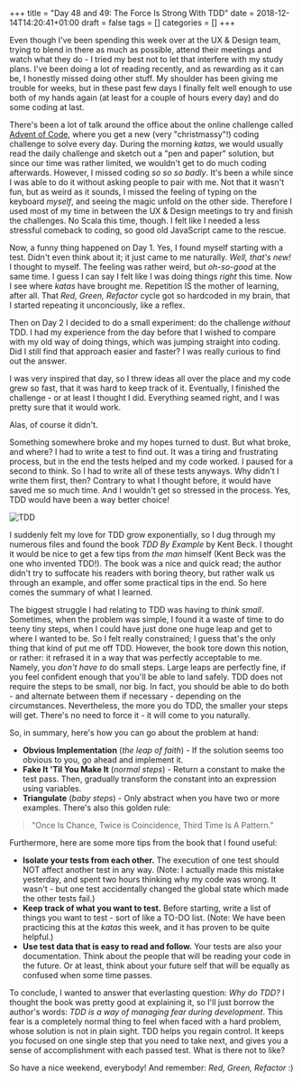 +++
title = "Day 48 and 49: The Force Is Strong With TDD"
date = 2018-12-14T14:20:41+01:00
draft = false
tags = []
categories = []
+++

Even though I've been spending this week over at the UX & Design team, trying to blend in there as much as possible, attend their meetings and watch what they do - I tried my best not to let that interfere with my study plans. I've been doing a lot of reading recently, and as rewarding as it can be, I honestly missed doing other stuff. My shoulder has been giving me trouble for weeks, but in these past few days I finally felt well enough to use both of my hands again (at least for a couple of hours every day) and do some coding at last.

There's been a lot of talk around the office about the online challenge called [Advent of Code](https://adventofcode.com/), where you get a new (very "christmassy"!) coding challenge to solve every day. During the morning _katas_, we would usually read the daily challenge and sketch out a "pen and paper" solution, but since our time was rather limited, we wouldn't get to do much coding afterwards. However, I missed coding _so so so badly_. It's been a while since I was able to do it without asking people to pair with me. Not that it wasn't fun, but as weird as it sounds, I missed the feeling of typing on the keyboard _myself_, and seeing the magic unfold on the other side. Therefore I used most of my time in between the UX & Design meetings to try and finish the challenges. No Scala this time, though. I felt like I needed a less stressful comeback to coding, so good old JavaScript came to the rescue.

Now, a funny thing happened on Day 1. Yes, I found myself starting with a test. Didn't even think about it; it just came to me naturally. _Well, that's new!_ I thought to myself. The feeling was rather weird, but _oh-so-good_ at the same time. I guess I can say I felt like I was doing things _right_ this time. Now I see where _katas_ have brought me. Repetition IS the mother of learning, after all. That _Red, Green, Refactor_ cycle got so hardcoded in my brain, that I started repeating it unconciously, like a reflex.

Then on Day 2 I decided to do a small experiment: do the challenge _without_ TDD. I had my experience from the day before that I wished to compare with my old way of doing things, which was jumping straight into coding. Did I still find that approach easier and faster? I was really curious to find out the answer.

I was very inspired that day, so I threw ideas all over the place and my code grew so fast, that it was hard to keep track of it. Eventually, I finished the challenge - or at least I thought I did. Everything seamed right, and I was pretty sure that it would work.

Alas, of course it didn't. 

Something somewhere broke and my hopes turned to dust. But what broke, and where? I had to write a test to find out. It was a tiring and frustrating process, but in the end the tests helped and my code worked. I paused for a second to think. So I had to write all of these tests anyways. Why didn't I write them first, then? Contrary to what I thought before, it would have saved me so much time. And I wouldn't get so stressed in the process. Yes, TDD would have been a way better choice!

![TDD](https://memegenerator.net/img/instances/76284045.jpg)

I suddenly felt my love for TDD grow exponentially, so I dug through my numerous files and found the book _TDD By Example_ by Kent Beck. I thought it would be nice to get a few tips from _the man_ himself (Kent Beck was the one who invented TDD!). The book was a nice and quick read; the author didn't try to suffocate his readers with boring theory, but rather walk us through an example, and offer some practical tips in the end. So here comes the summary of what I learned.

The biggest struggle I had relating to TDD was having to _think small_. Sometimes, when the problem was simple, I found it a waste of time to do teeny tiny steps, when I could have just done one huge leap and get to where I wanted to be. So I felt really constrained; I guess that's the only thing that kind of put me off TDD. However, the book tore down this notion, or rather: it refrased it in a way that was perfectly acceptable to me. Namely, you _don't have to_ do small steps. Large leaps are perfectly fine, if you feel confident enough that you'll be able to land safely. TDD does not require the steps to be small, nor big. In fact, you should be able to do both - and alternate between them if necessary - depending on the circumstances. Nevertheless, the more you do TDD, the smaller your steps will get. There's no need to force it - it will come to you naturally.  

So, in summary, here's how you can go about the problem at hand:

* __Obvious Implementation__ (_the leap of faith_) - If the solution seems too obvious to you, go ahead and implement it.
* __Fake It 'Til You Make It__ (_normal steps_) - Return a constant to make the test pass. Then, gradually transform the constant into an expression using variables. 
* __Triangulate__ (_baby steps_) - Only abstract when you have two or more examples. There's also this golden rule: 

> "Once Is Chance, Twice is Coincidence, Third Time Is A Pattern."

Furthermore, here are some more tips from the book that I found useful:

* __Isolate your tests from each other.__ The execution of one test should NOT affect another test in any way. (Note: I actually made this mistake yesterday, and spent two hours thinking why my code was wrong. It wasn't - but one test accidentally changed the global state which made the other tests fail.)
* __Keep track of what you want to test.__ Before starting, write a list of things you want to test - sort of like a TO-DO list. (Note: We have been practicing this at the _katas_ this week, and it has proven to be quite helpful.)
* __Use test data that is easy to read and follow.__ Your tests are also your documentation. Think about the people that will be reading your code in the future. Or at least, think about your future self that will be equally as confused when some time passes.

To conclude, I wanted to answer that everlasting question: _Why do TDD?_ I thought the book was pretty good at explaining it, so I'll just borrow the author's words: _TDD is a way of managing fear during development_. This fear is a completely normal thing to feel when faced with a hard problem, whose solution is not in plain sight. TDD helps you regain control. It keeps you focused on one single step that you need to take next, and gives you a sense of accomplishment with each passed test. What is there not to like?

So have a nice weekend, everybody! And remember: _Red, Green, Refactor_ :)